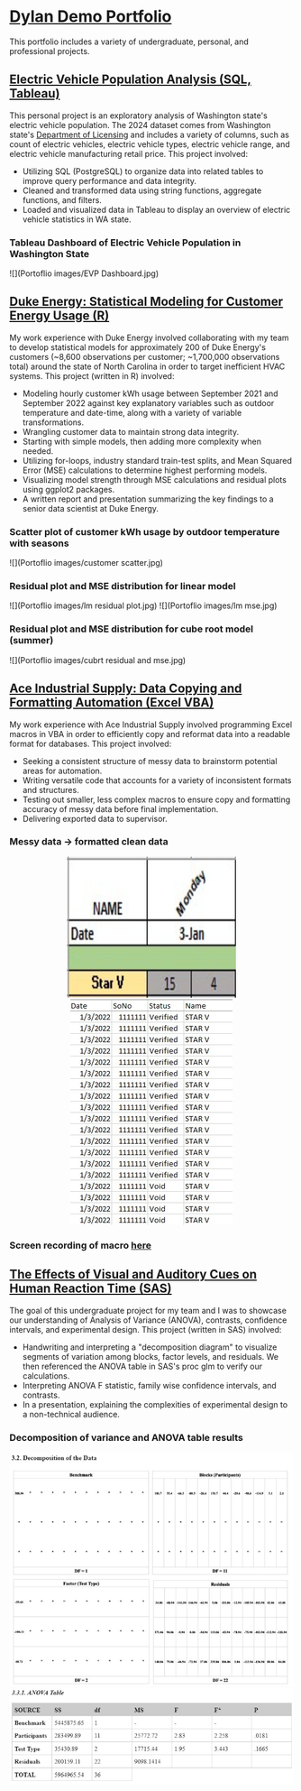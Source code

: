 # [Dylan Demo Portfolio](https://github.com/ddemo829/Portfolio)
This portfolio includes a variety of undergraduate, personal, and professional projects.

## [Electric Vehicle Population Analysis (SQL, Tableau)](https://github.com/ddemo829/Electric-Vehicle-Population-Analysis-SQL-Tableau-)
This personal project is an exploratory analysis of Washington state's electric vehicle population. The 2024 dataset comes from Washington state's [Department of Licensing](https://data.wa.gov/Transportation/Electric-Vehicle-Population-Data/f6w7-q2d2/about_data) and includes a variety of columns, such as count of electric vehicles, electric vehicle types, electric vehicle range, and electric vehicle manufacturing retail price. This project involved:

* Utilizing SQL (PostgreSQL) to organize data into related tables to improve query performance and data integrity.
* Cleaned and transformed data using string functions, aggregate functions, and filters.
* Loaded and visualized data in Tableau to display an overview of electric vehicle statistics in WA state.

### Tableau Dashboard of Electric Vehicle Population in Washington State
![](Portoflio images/EVP Dashboard.jpg)

## [Duke Energy: Statistical Modeling for Customer Energy Usage (R)](https://github.com/ddemo829/Duke-Energy-Statistical-Modeling-R)
My work experience with Duke Energy involved collaborating with my team to develop statistical models for approximately 200 of Duke Energy's customers (~8,600 observations per customer; ~1,700,000 observations total) around the state of North Carolina in order to target inefficient HVAC systems. This project (written in R) involved:

* Modeling hourly customer kWh usage between September 2021 and September 2022 against key explanatory variables such as outdoor temperature and date-time, along with a variety of variable transformations.
* Wrangling customer data to maintain strong data integrity.
* Starting with simple models, then adding more complexity when needed.
* Utilizing for-loops, industry standard train-test splits, and Mean Squared Error (MSE) calculations to determine highest performing models.
* Visualizing model strength through MSE calculations and residual plots using ggplot2 packages.
* A written report and presentation summarizing the key findings to a senior data scientist at Duke Energy.

### Scatter plot of customer kWh usage by outdoor temperature with seasons
![](Portoflio images/customer scatter.jpg)

### Residual plot and MSE distribution for linear model
![](Portoflio images/lm residual plot.jpg) ![](Portoflio images/lm mse.jpg)

### Residual plot and MSE distribution for cube root model (summer)
![](Portoflio images/cubrt residual and mse.jpg)

## [Ace Industrial Supply: Data Copying and Formatting Automation (Excel VBA)](https://github.com/ddemo829/Ace-Industrial-Supply-Data-Automation-VBA)
My work experience with Ace Industrial Supply involved programming Excel macros in VBA in order to efficiently copy and reformat data into a readable format for databases. This project involved:

* Seeking a consistent structure of messy data to brainstorm potential areas for automation.
* Writing versatile code that accounts for a variety of inconsistent formats and structures.
* Testing out smaller, less complex macros to ensure copy and formatting accuracy of messy data before final implementation.
* Delivering exported data to supervisor.

### Messy data → formatted clean data
<p align="center">
 <img src="Portoflio images/ACE messy data.jpg" width="300" Height="250"> 
 <img src="Portoflio images/ACE clean data.jpg">
</p>  

### Screen recording of macro [here](https://youtu.be/yYXebG6os84)


## [The Effects of Visual and Auditory Cues on Human Reaction Time (SAS)](https://github.com/ddemo829/The-Effects-of-Visual-and-Auditory-Cues-on-Human-Reaction-Time-SAS)
The goal of this undergraduate project for my team and I was to showcase our understanding of Analysis of Variance (ANOVA), contrasts, confidence intervals, and experimental design. This project (written in SAS) involved:

* Handwriting and interpreting a "decomposition diagram" to visualize segments of variation among blocks, factor levels, and residuals. We then referenced the ANOVA table in SAS's proc glm to verify our calculations.
* Interpreting ANOVA F statistic, family wise confidence intervals, and contrasts.
* In a presentation, explaining the complexities of experimental design to a non-technical audience.

### Decomposition of variance and ANOVA table results
<p align="center">
 <img src="Portoflio images/STS3250 decomp.jpg"> 
 <img src="Portoflio images/STS3250 Anova table.jpg">
</p>  

